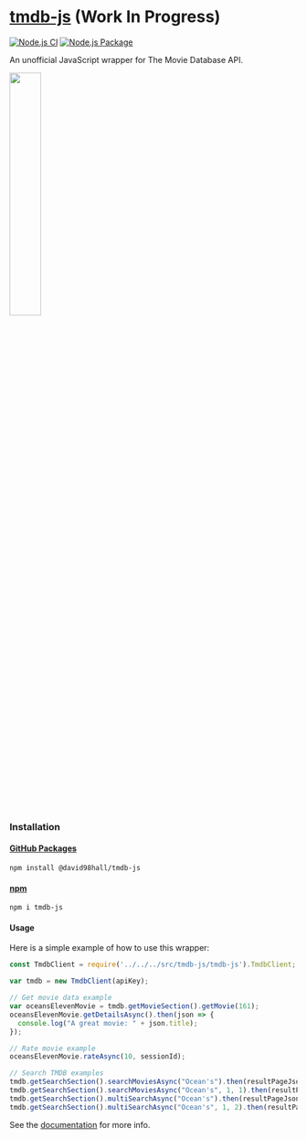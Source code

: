 # [tmdb-js](https://github.com/david98hall/tmdb-js) (Work In Progress)
[![Node.js CI](https://github.com/david98hall/tmdb-js/workflows/Node.js%20CI/badge.svg)](https://github.com/david98hall/tmdb-js/actions?query=workflow%3A%22Node.js+CI%22)
[![Node.js Package](https://github.com/david98hall/tmdb-js/workflows/Node.js%20Package/badge.svg)](https://github.com/david98hall/tmdb-js/actions?query=workflow%3A%22Node.js+Package%22)

An unofficial JavaScript wrapper for The Movie Database API.

[<img src="https://www.themoviedb.org/assets/2/v4/logos/v2/blue_long_2-9665a76b1ae401a510ec1e0ca40ddcb3b0cfe45f1d51b77a308fea0845885648.svg" width="33%">](https://www.themoviedb.org/)

### Installation

#### [GitHub Packages](https://github.com/david98hall/tmdb-js/packages/303001)
```
npm install @david98hall/tmdb-js
```

#### [npm](https://www.npmjs.com/package/tmdb-js)
```
npm i tmdb-js
```

#### Usage
Here is a simple example of how to use this wrapper:
```javascript
const TmdbClient = require('../../../src/tmdb-js/tmdb-js').TmdbClient;

var tmdb = new TmdbClient(apiKey);

// Get movie data example
var oceansElevenMovie = tmdb.getMovieSection().getMovie(161);
oceansElevenMovie.getDetailsAsync().then(json => {
  console.log("A great movie: " + json.title);
});

// Rate movie example
oceansElevenMovie.rateAsync(10, sessionId);

// Search TMDB examples
tmdb.getSearchSection().searchMoviesAsync("Ocean's").then(resultPageJsons => { console.log(resultPageJsons.length) });
tmdb.getSearchSection().searchMoviesAsync("Ocean's", 1, 1).then(resultPageJsons => { console.log(resultPageJsons.length) });
tmdb.getSearchSection().multiSearchAsync("Ocean's").then(resultPageJsons => { console.log(resultPageJsons.length) });
tmdb.getSearchSection().multiSearchAsync("Ocean's", 1, 2).then(resultPageJsons => { console.log(resultPageJsons.length) });
```

See the [documentation](https://david98hall.github.io/tmdb-js/) for more info.

